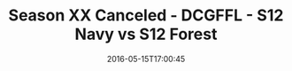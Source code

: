 ---
title: Season XX Canceled - DCGFFL - S12 Navy vs S12 Forest
teams-score:
- team: _teams/s12-navy.md
  score: 34
- team: _teams/s12-forest.md
  score: 33
mvp: ''
game-ball: ''
season: 12
week: 0
date: '2016-05-15T17:00:45'
pageid: season-12-playoffs-may-15-2016-4188-vs-4179
---